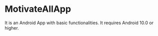 # MotivateAllApp
It is an Android App with basic functionalities. 
It requires Android 10.0 or higher.
